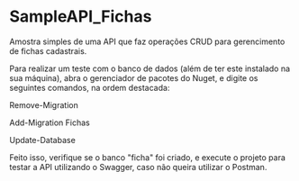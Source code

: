 # SampleAPI_Fichas
Amostra simples de uma API que faz operações CRUD para gerencimento de fichas cadastrais.

Para realizar um teste com o banco de dados (além de ter este instalado na sua máquina), abra o gerenciador de pacotes do Nuget, e digite os seguintes comandos, na ordem destacada:

  Remove-Migration

  Add-Migration Fichas

  Update-Database

Feito isso, verifique se o banco "ficha" foi criado, e execute o projeto para testar a API utilizando o Swagger, caso não queira utilizar o Postman.
